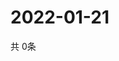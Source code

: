 # 2022-01-21
  共 0条

  <!-- BEGIN -->
  <!-- 最后更新时间Fri Jan 21 2022 19:03:33 GMT+0000 (Coordinated Universal Time) -->
  
  <!-- END -->
  
  